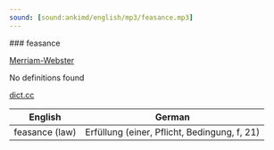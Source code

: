 ```yaml
---
sound: [sound:ankimd/english/mp3/feasance.mp3]
---
```


\### feasance

[Merriam-Webster](https://www.merriam-webster.com/dictionary/feasance)

No definitions found

[dict.cc](https://www.dict.cc/feasance)

| English        | German       |
| -------------- | ------------ |
| feasance (law) | Erfüllung (einer, Pflicht, Bedingung, f, 21) |
